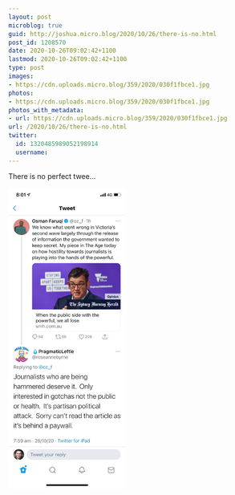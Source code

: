 ```yaml
---
layout: post
microblog: true
guid: http://joshua.micro.blog/2020/10/26/there-is-no.html
post_id: 1208570
date: 2020-10-26T09:02:42+1100
lastmod: 2020-10-26T09:02:42+1100
type: post
images:
- https://cdn.uploads.micro.blog/359/2020/030f1fbce1.jpg
photos:
- https://cdn.uploads.micro.blog/359/2020/030f1fbce1.jpg
photos_with_metadata:
- url: https://cdn.uploads.micro.blog/359/2020/030f1fbce1.jpg
url: /2020/10/26/there-is-no.html
twitter:
  id: 1320485989052198914
  username: 
---
```

There is no perfect twee...

<img src="uploads/2020/030f1fbce1.jpg" width="234" height="600" alt="" />
